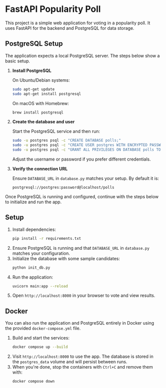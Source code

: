 # FastAPI Popularity Poll

This project is a simple web application for voting in a popularity poll. It uses FastAPI for the backend and PostgreSQL for data storage.

## PostgreSQL Setup

The application expects a local PostgreSQL server. The steps below show a basic setup.

1. **Install PostgreSQL**

   On Ubuntu/Debian systems:
   ```bash
   sudo apt-get update
   sudo apt-get install postgresql
   ```

   On macOS with Homebrew:
   ```bash
   brew install postgresql
   ```

2. **Create the database and user**

   Start the PostgreSQL service and then run:
   ```bash
   sudo -u postgres psql -c "CREATE DATABASE polls;"
   sudo -u postgres psql -c "CREATE USER postgres WITH ENCRYPTED PASSWORD 'password';"
   sudo -u postgres psql -c "GRANT ALL PRIVILEGES ON DATABASE polls TO postgres;"
   ```
   Adjust the username or password if you prefer different credentials.

3. **Verify the connection URL**

   Ensure `DATABASE_URL` in `database.py` matches your setup. By default it is:
   ```
   postgresql://postgres:password@localhost/polls
   ```

Once PostgreSQL is running and configured, continue with the steps below to initialize and run the app.

## Setup

1. Install dependencies:
   ```bash
   pip install -r requirements.txt
   ```
2. Ensure PostgreSQL is running and that `DATABASE_URL` in `database.py` matches your configuration.
3. Initialize the database with some sample candidates:
   ```bash
   python init_db.py
   ```
4. Run the application:
   ```bash
   uvicorn main:app --reload
   ```
5. Open `http://localhost:8000` in your browser to vote and view results.

## Docker

You can also run the application and PostgreSQL entirely in Docker using the
provided `docker-compose.yml` file.

1. Build and start the services:
   ```bash
   docker compose up --build
   ```
2. Visit `http://localhost:8000` to use the app. The database is stored in the
   `postgres_data` volume and will persist between runs.
3. When you're done, stop the containers with `Ctrl+C` and remove them with:
   ```bash
   docker compose down
   ```
